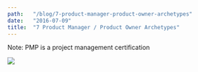 ```yaml
---
path:	"/blog/7-product-manager-product-owner-archetypes"
date:	"2016-07-09"
title:	"7 Product Manager / Product Owner Archetypes"
---
```


Note: PMP is a project management certification

![](/images/1*9LbU4Sa35EnHqIOHBh7wKA.png)